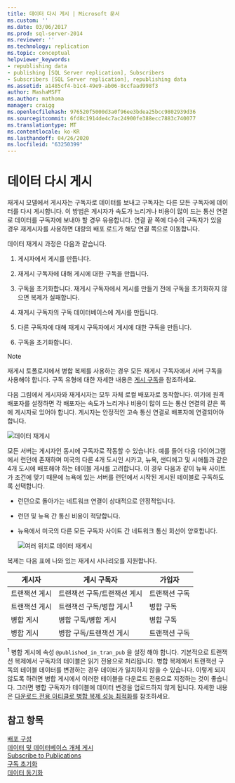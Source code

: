 ```yaml
---
title: 데이터 다시 게시 | Microsoft 문서
ms.custom: ''
ms.date: 03/06/2017
ms.prod: sql-server-2014
ms.reviewer: ''
ms.technology: replication
ms.topic: conceptual
helpviewer_keywords:
- republishing data
- publishing [SQL Server replication], Subscribers
- Subscribers [SQL Server replication], republishing data
ms.assetid: a1485cf4-b1c4-49e9-ab06-8ccfaad998f3
author: MashaMSFT
ms.author: mathoma
manager: craigg
ms.openlocfilehash: 976520f5000d3a0f96ee3bdea25bcc9802939d36
ms.sourcegitcommit: 6fd8c1914de4c7ac24900fe388ecc7883c740077
ms.translationtype: MT
ms.contentlocale: ko-KR
ms.lasthandoff: 04/26/2020
ms.locfileid: "63250399"
---
```

# <a name="republish-data"></a>데이터 다시 게시
  재게시 모델에서 게시자는 구독자로 데이터를 보내고 구독자는 다른 모든 구독자에 데이터를 다시 게시합니다. 이 방법은 게시자가 속도가 느리거나 비용이 많이 드는 통신 연결로 데이터를 구독자에 보내야 할 경우 유용합니다. 연결 끝 쪽에 다수의 구독자가 있을 경우 재게시자를 사용하면 대량의 배포 로드가 해당 연결 쪽으로 이동합니다.  
  
 데이터 재게시 과정은 다음과 같습니다.  
  
1.  게시자에서 게시를 만듭니다.  
  
2.  재게시 구독자에 대해 게시에 대한 구독을 만듭니다.  
  
3.  구독을 초기화합니다. 재게시 구독자에서 게시를 만들기 전에 구독을 초기화하지 않으면 복제가 실패합니다.  
  
4.  재게시 구독자의 구독 데이터베이스에 게시를 만듭니다.  
  
5.  다른 구독자에 대해 재게시 구독자에서 게시에 대한 구독을 만듭니다.  
  
6.  구독을 초기화합니다.  
  
> [!NOTE]  
>  재게시 토폴로지에서 병합 복제를 사용하는 경우 모든 재게시 구독자에서 서버 구독을 사용해야 합니다. 구독 유형에 대한 자세한 내용은 [게시 구독](subscribe-to-publications.md)을 참조하세요.  
  
 다음 그림에서 게시자와 재게시자는 모두 자체 로컬 배포자로 동작합니다. 여기에 원격 배포자를 설정하면 각 배포자는 속도가 느리거나 비용이 많이 드는 통신 연결의 같은 쪽에 게시자로 있어야 합니다. 게시자는 안정적인 고속 통신 연결로 배포자에 연결되어야 합니다.  
  
 ![데이터 재게시](media/repl-06a.gif "데이터 재게시")  
  
 모든 서버는 게시자인 동시에 구독자로 작동할 수 있습니다. 예를 들어 다음 다이어그램에서 런던에 존재하며 미국의 다른 4개 도시인 시카고, 뉴욕, 샌디에고 및 시애틀과 같은 4개 도시에 배포해야 하는 테이블 게시를 고려합니다. 이 경우 다음과 같이 뉴욕 사이트가 조건에 맞기 때문에 뉴욕에 있는 서버를 런던에서 시작된 게시된 테이블로 구독하도록 선택합니다.  
  
-   런던으로 돌아가는 네트워크 연결이 상대적으로 안정적입니다.  
  
-   런던 및 뉴욕 간 통신 비용이 적당합니다.  
  
-   뉴욕에서 미국의 다른 모든 구독자 사이트 간 네트워크 통신 회선이 양호합니다.  
  
     ![여러 위치로 데이터 재게시](media/repl-06.gif "여러 위치로 데이터 재게시")  
  
 복제는 다음 표에 나와 있는 재게시 시나리오를 지원합니다.  
  
|게시자|게시 구독자|가입자|  
|---------------|---------------------------|----------------|  
|트랜잭션 게시|트랜잭션 구독/트랜잭션 게시|트랜잭션 구독|  
|트랜잭션 게시|트랜잭션 구독/병합 게시<sup>1</sup>|병합 구독|  
|병합 게시|병합 구독/병합 게시|병합 구독|  
|병합 게시|병합 구독/트랜잭션 게시|트랜잭션 구독|  
  
 <sup>1</sup> 병합 게시에 속성 `@published_in_tran_pub` 을 설정 해야 합니다. 기본적으로 트랜잭션 복제에서 구독자의 테이블은 읽기 전용으로 처리됩니다. 병합 복제에서 트랜잭션 구독의 테이블 데이터를 변경하는 경우 데이터가 일치하지 않을 수 있습니다. 이렇게 되지 않도록 하려면 병합 게시에서 이러한 테이블을 다운로드 전용으로 지정하는 것이 좋습니다. 그러면 병합 구독자가 테이블에 데이터 변경을 업로드하지 않게 됩니다. 자세한 내용은 [다운로드 전용 아티클로 병합 복제 성능 최적화](merge/optimize-merge-replication-performance-with-download-only-articles.md)를 참조하세요.  
  
## <a name="see-also"></a>참고 항목  
 [배포 구성](configure-distribution.md)   
 [데이터 및 데이터베이스 개체 게시](publish/publish-data-and-database-objects.md)   
 [Subscribe to Publications](subscribe-to-publications.md)   
 [구독 초기화](initialize-a-subscription.md)   
 [데이터 동기화](synchronize-data.md)  
  
  
